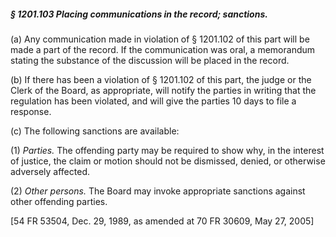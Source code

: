 ##### § 1201.103 Placing communications in the record; sanctions. #####

(a) Any communication made in violation of § 1201.102 of this part will be made a part of the record. If the communication was oral, a memorandum stating the substance of the discussion will be placed in the record.

(b) If there has been a violation of § 1201.102 of this part, the judge or the Clerk of the Board, as appropriate, will notify the parties in writing that the regulation has been violated, and will give the parties 10 days to file a response.

(c) The following sanctions are available:

(1) *Parties.* The offending party may be required to show why, in the interest of justice, the claim or motion should not be dismissed, denied, or otherwise adversely affected.

(2) *Other persons.* The Board may invoke appropriate sanctions against other offending parties.

[54 FR 53504, Dec. 29, 1989, as amended at 70 FR 30609, May 27, 2005]